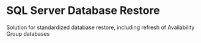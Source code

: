 # SQL Server Database Restore
Solution for standardized database restore, including refresh of Availability Group databases
